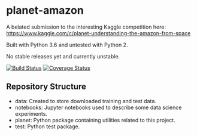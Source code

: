 # planet-amazon

A belated submission to the interesting Kaggle competition here: https://www.kaggle.com/c/planet-understanding-the-amazon-from-space

Built with Python 3.6 and untested with Python 2.

No stable releases yet and currently unstable.

[![Build Status](https://travis-ci.org/andy-sweet/planet-amazon.svg?branch=develop)](https://travis-ci.org/andy-sweet/planet-amazon)
[![Coverage Status](https://coveralls.io/repos/github/andy-sweet/planet-amazon/badge.svg?branch=develop)](https://coveralls.io/github/andy-sweet/planet-amazon)

## Repository Structure

- data: Created to store downloaded training and test data.
- notebooks: Jupyter notebooks used to describe some data science experiments.
- planet: Python package containing utilities related to this project.
- test: Python test package.
